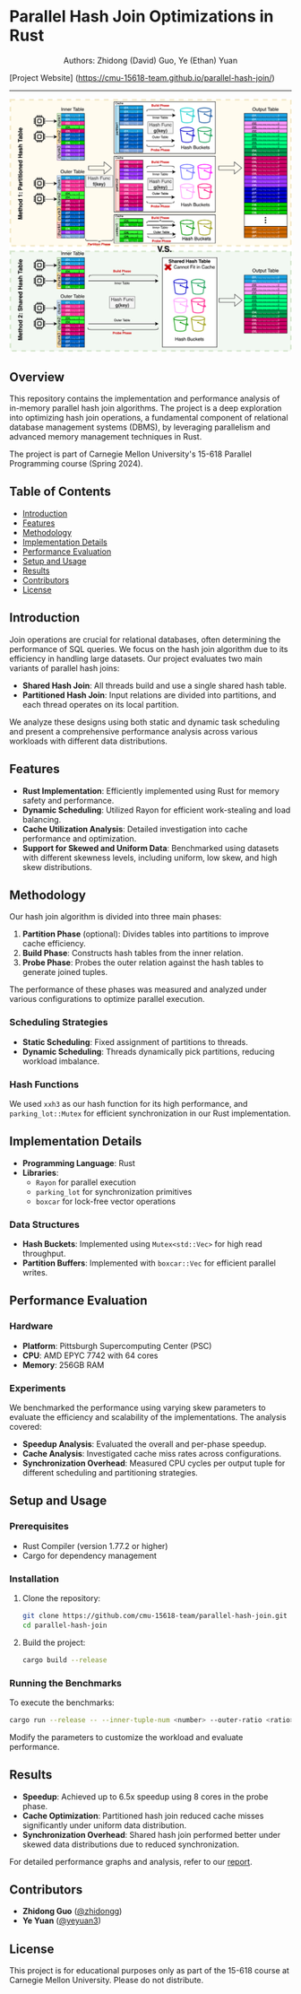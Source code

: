 # Parallel Hash Join Optimizations in Rust

<center>Authors: Zhidong (David) Guo, Ye (Ethan) Yuan</center>

[Project Website] (https://cmu-15618-team.github.io/parallel-hash-join/)

---

![Parallel Hash Join](report/figs/parallel-final-project-overview.png)

## Overview

This repository contains the implementation and performance analysis of in-memory parallel hash join algorithms. The project is a deep exploration into optimizing hash join operations, a fundamental component of relational database management systems (DBMS), by leveraging parallelism and advanced memory management techniques in Rust. 

The project is part of Carnegie Mellon University's 15-618 Parallel Programming course (Spring 2024).

## Table of Contents
- [Introduction](#introduction)
- [Features](#features)
- [Methodology](#methodology)
- [Implementation Details](#implementation-details)
- [Performance Evaluation](#performance-evaluation)
- [Setup and Usage](#setup-and-usage)
- [Results](#results)
- [Contributors](#contributors)
- [License](#license)

## Introduction

Join operations are crucial for relational databases, often determining the performance of SQL queries. We focus on the hash join algorithm due to its efficiency in handling large datasets. Our project evaluates two main variants of parallel hash joins:

- **Shared Hash Join**: All threads build and use a single shared hash table.
- **Partitioned Hash Join**: Input relations are divided into partitions, and each thread operates on its local partition.

We analyze these designs using both static and dynamic task scheduling and present a comprehensive performance analysis across various workloads with different data distributions.

## Features

- **Rust Implementation**: Efficiently implemented using Rust for memory safety and performance.
- **Dynamic Scheduling**: Utilized Rayon for efficient work-stealing and load balancing.
- **Cache Utilization Analysis**: Detailed investigation into cache performance and optimization.
- **Support for Skewed and Uniform Data**: Benchmarked using datasets with different skewness levels, including uniform, low skew, and high skew distributions.

## Methodology

Our hash join algorithm is divided into three main phases:

1. **Partition Phase** (optional): Divides tables into partitions to improve cache efficiency.
2. **Build Phase**: Constructs hash tables from the inner relation.
3. **Probe Phase**: Probes the outer relation against the hash tables to generate joined tuples.

The performance of these phases was measured and analyzed under various configurations to optimize parallel execution.

### Scheduling Strategies
- **Static Scheduling**: Fixed assignment of partitions to threads.
- **Dynamic Scheduling**: Threads dynamically pick partitions, reducing workload imbalance.

### Hash Functions
We used `xxh3` as our hash function for its high performance, and `parking_lot::Mutex` for efficient synchronization in our Rust implementation.

## Implementation Details

- **Programming Language**: Rust
- **Libraries**: 
  - `Rayon` for parallel execution
  - `parking_lot` for synchronization primitives
  - `boxcar` for lock-free vector operations

### Data Structures
- **Hash Buckets**: Implemented using `Mutex<std::Vec>` for high read throughput.
- **Partition Buffers**: Implemented with `boxcar::Vec` for efficient parallel writes.

## Performance Evaluation

### Hardware
- **Platform**: Pittsburgh Supercomputing Center (PSC)
- **CPU**: AMD EPYC 7742 with 64 cores
- **Memory**: 256GB RAM

### Experiments
We benchmarked the performance using varying skew parameters to evaluate the efficiency and scalability of the implementations. The analysis covered:

- **Speedup Analysis**: Evaluated the overall and per-phase speedup.
- **Cache Analysis**: Investigated cache miss rates across configurations.
- **Synchronization Overhead**: Measured CPU cycles per output tuple for different scheduling and partitioning strategies.

## Setup and Usage

### Prerequisites
- Rust Compiler (version 1.77.2 or higher)
- Cargo for dependency management

### Installation
1. Clone the repository:
   ```bash
   git clone https://github.com/cmu-15618-team/parallel-hash-join.git
   cd parallel-hash-join
   ```
2. Build the project:
   ```bash
   cargo build --release
   ```

### Running the Benchmarks
To execute the benchmarks:
```bash
cargo run --release -- --inner-tuple-num <number> --outer-ratio <ratio> --threads <number>
```

Modify the parameters to customize the workload and evaluate performance.

## Results

- **Speedup**: Achieved up to 6.5x speedup using 8 cores in the probe phase.
- **Cache Optimization**: Partitioned hash join reduced cache misses significantly under uniform data distribution.
- **Synchronization Overhead**: Shared hash join performed better under skewed data distributions due to reduced synchronization.

For detailed performance graphs and analysis, refer to our [report](report/final-report.pdf).

## Contributors

- **Zhidong Guo** ([@zhidongg](mailto:zhidongg@andrew.cmu.edu))
- **Ye Yuan** ([@yeyuan3](mailto:yeyuan3@andrew.cmu.edu))

## License

This project is for educational purposes only as part of the 15-618 course at Carnegie Mellon University. Please do not distribute.
